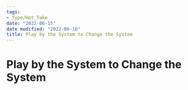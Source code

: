 ```yaml
---
tags:
- Type/Hot_Take
date: "2022-06-15"
date modified: "2022-06-16"
title: Play by the System to Change the System
---
```


# Play by the System to Change the System

